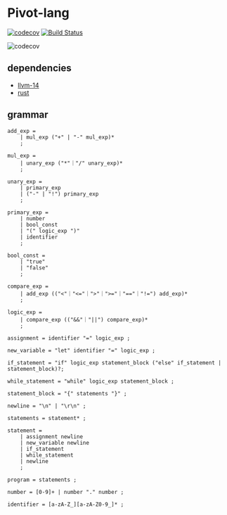 # Pivot-lang

[![codecov](https://codecov.io/gh/Pivot-Studio/pivot-lang/branch/master/graph/badge.svg?token=CA17PWK0EG)](https://codecov.io/gh/Pivot-Studio/pivot-lang) 
[![Build Status](https://drone.pivotstudio.cn/api/badges/Pivot-Studio/pivot-lang/status.svg)](https://drone.pivotstudio.cn/Pivot-Studio/pivot-lang)


![codecov](https://codecov.io/gh/Pivot-Studio/pivot-lang/branch/master/graphs/sunburst.svg?token=CA17PWK0EG)

## dependencies
- [llvm-14](https://github.com/llvm/llvm-project/releases/tag/llvmorg-14.0.6)
- [rust](https://www.rust-lang.org/)


## grammar

```ebnf
add_exp = 
    | mul_exp ("+" | "-" mul_exp)*
    ;

mul_exp = 
    | unary_exp ("*"｜"/" unary_exp)*
    ;

unary_exp =
    | primary_exp
    | ("-" | "!") primary_exp
    ;

primary_exp =
    | number
    | bool_const
    | "(" logic_exp ")"
    | identifier
    ;

bool_const =
    | "true"
    | "false"
    ;

compare_exp =
    | add_exp (("<"｜"<="｜">"｜">="｜"=="｜"!=") add_exp)*
    ;

logic_exp = 
    | compare_exp (("&&"｜"||") compare_exp)*
    ;

assignment = identifier "=" logic_exp ;

new_variable = "let" identifier "=" logic_exp ;

if_statement = "if" logic_exp statement_block ("else" if_statement | statement_block)?;

while_statement = "while" logic_exp statement_block ;

statement_block = "{" statements "}" ;

newline = "\n" | "\r\n" ;

statements = statement* ;

statement = 
    | assignment newline
    | new_variable newline
    | if_statement
    | while_statement
    | newline
    ;

program = statements ;

number = [0-9]+ | number "." number ;

identifier = [a-zA-Z_][a-zA-Z0-9_]* ;

```
